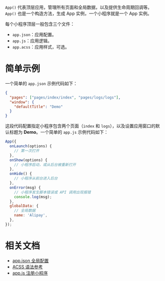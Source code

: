 `App()` 代表顶层应用，管理所有页面和全局数据，以及提供生命周期回调等。`App()` 也是一个构造方法，生成 App 实例，一个小程序就是一个 App 实例。

每个小程序顶层一般包含三个文件：

- `app.json`：应用配置。
- `app.js`：应用逻辑。
- `app.acss`：应用样式，可选。

# 简单示例

一个简单的 `app.json` 示例代码如下：

```json
{
  "pages": ["pages/index/index", "pages/logs/logs"],
  "window": {
    "defaultTitle": "Demo"
  }
}
```

这段代码配置指定小程序包含两个页面（`index` 和 `logs`），以及设置应用窗口的默认标题为 **Demo**。一个简单的 `app.js` 示例代码如下：

```javascript
App({
  onLaunch(options) {
    // 第一次打开
  },
  onShow(options) {
    // 小程序启动，或从后台被重新打开
  },
  onHide() {
    // 小程序从前台进入后台
  },
  onError(msg) {
    // 小程序发生脚本错误或 API 调用出现报错
    console.log(msg);
  },
  globalData: {
    // 全局数据
    name: 'Alipay',
  },
});
```
# 相关文档

- [app.json 全局配置](https://opendocs.alipay.com/mini/framework/app-json)
- [ACSS 语法参考](https://opendocs.alipay.com/mini/framework/acss)
- [app.js 注册小程序](https://opendocs.alipay.com/mini/framework/app-detail)
